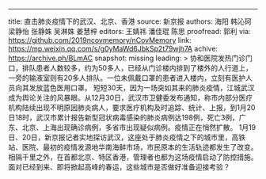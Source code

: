 -------------
title: 直击肺炎疫情下的武汉、北京、香港
source: 新京报
authors: 海阳 韩沁珂 梁静怡 张静姝 吴淋姝 姜慧梓
editors: 王婧祎 潘佳琨 陈思
proofread: 郭利
via: https://github.com/2019ncovmemory/nCovMemory
link: https://mp.weixin.qq.com/s/g0yMaWd6JbkSp2t79wjh7A
achive: https://archive.ph/BLmAC
snapshot: missing
leading: >
协和医院发热门诊门口，排队患者人数较多，约为50多人，已经从门诊楼内排到了楼外的人行道上，一旁的输液室则有20多人排队。一位未佩戴口罩的患者进入楼内，立刻有医护人员向其发放蓝色医用口罩。
短短30天，因为一场突如其来的肺炎疫情，江城武汉成为舆论关注的风暴眼。从12月30日，武汉市卫健委发布通知，称市内部分医疗机构陆续出现不明原因肺炎病人，要求医疗机构及时追踪、统计、上报，到1月20日18时，武汉市累计报告新型冠状病毒感染的肺炎病例达198例，死亡3例，广东、北京、上海出现确诊病例，多省市出现疑似病例。疫情正在悄然扩散。
1月19日、20日，新京报记者实地探访武汉，这座处于肺炎疫情之下的城市里，高铁站、医院、最初的疫情发源地华南海鲜市场，市民原本的生活轨迹都发生了改变。相隔千里之外，在首都北京、特区香港，管理者也都为这场疫情启动了防控措施。
面对已经到来、即将掀起高峰的春运，这些城市是否做好准备迎接考验？